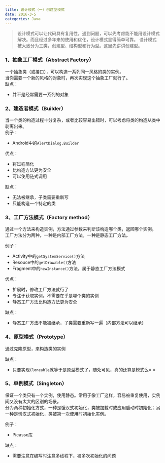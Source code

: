 ```yaml
---
title: 设计模式（一）创建型模式
date: 2016-3-5
categories: Java
---
```

>设计模式可以让代码具有复用性，遇到问题，可以先考虑能不能用设计模式解决。而且经过多年来的使用和优化，设计模式显得简单可靠。
设计模式被大致分为三类，创建型、结构型和行为型。这里先讲讲创建型。

### 1、抽象工厂模式（Abstract Factory）

一个抽象类（或接口），可以构造一系列同一风格的类的实例。  
当你需要一个新的风格的对象时，再次实现这个抽象工厂就行了。  
缺点：

- 并不是经常需要一系列的对象

### 2、建造者模式（Builder）

当一个类的构造过程十分复杂，或者比较容易出错时，可以考虑将类的构造从类中剥离出来。  
例子：

- Android中的`AlertDialog.Builder`

优点：

- 将过程简化
- 比构造方法更为安全
- 可以使用链式调用

缺点：

- 无法被继承，子类需要重新写
- 只能构造一个特定的类

### 3、工厂方法模式（Factory method）

通过一个方法来构造实例，方法通过参数来判断该构造哪个类，返回哪个实例。  
工厂方法分为两种，一种是内部工厂方法，一种是静态工厂方法。  

例子：

- Activity中的`getSystemService()`方法
- Resouce中的`getDrawable()`方法
- Fragment中的`newInstance()`方法，属于静态工厂方法模式

优点：

- 扩展时，修改工厂方法就行了
- 专注于获取实例，不需要在乎是哪个类的实例
- 静态工厂方法比构造方法更为安全

缺点：

- 静态工厂方法不能被继承，子类需要重新写一遍（内部方法可以继承）
### 4、原型模式（Prototype）

通过克隆原型，来构造类的实例

缺点：

- 只要实现`Cloneable`就等于是原型模式了，随处可见，真的还算是模式么= =
### 5、单例模式（Singleton）

保证一个类只有一个实例，使用静态。常用于像工厂这样，容易被重复使用，实例间又没有太大的区别的场景。  
分为两种初始化方式，一种是饿汉式初始化，类被加载时或应用启动时初始化；另一种是懒汉式初始化，类被第一次使用时初始化实例。  

例子：

- Picasso库

缺点：

- 需要注意在编写时注意多线程下，被多次初始化的问题
